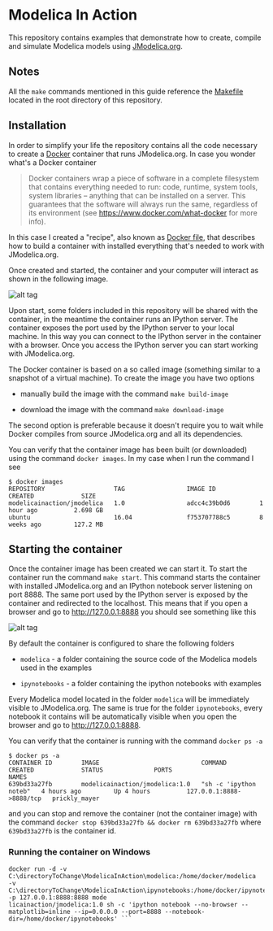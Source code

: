 # Modelica In Action

This repository contains examples that demonstrate how to
create, compile and simulate Modelica models using [JModelica.org](http://www.jmodelica.org).

## Notes

All the `make` commands mentioned in this guide reference the
[Makefile](https://github.com/mbonvini/ModelicaInAction/blob/master/Makefile)
located in the root directory of this repository.

## Installation

In order to simplify your life the repository contains all the code
necessary to create a [Docker](https://www.docker.com) container that runs JModelica.org.
In case you wonder what's a Docker container

> Docker containers wrap a piece of software in a complete filesystem that contains
> everything needed to run: code, runtime,   system tools, system libraries – anything
> that can be installed on a server. This guarantees that the software will always
> run the same, regardless of its environment (see https://www.docker.com/what-docker
> for more info).

In this case I created a "recipe", also known as [Docker file](https://github.com/mbonvini/ModelicaInAction/blob/master/docker/Dockerfile),
that describes how to build a container with installed everything that's needed
to work with JModelica.org.

Once created and started, the container and your computer will interact as shown
in the following image.

![alt tag](https://github.com/mbonvini/ModelicaInAction/blob/master/images/container_scheme.png)

Upon start, some folders included in this repository will be shared with the container,
in the meantime the container runs an IPython server. The container exposes the port
used by the IPython server to your local machine. In this way you can connect to the
IPython server in the container with a browser. Once you access the IPython
server you can start working with JModelica.org.

The Docker container is based on a so called image (something similar to a snapshot
of a virtual machine). To create the image you have two options

 * manually build the image with the command
 `make build-image`

 * download the image with the command
 `make download-image`

The second option is preferable because it doesn't require you to wait while Docker
compiles from source JModelica.org and all its dependencies.

You can verify that the container image has been built (or downloaded) using the command
`docker images`. In my case when I run the command I see

```
$ docker images
REPOSITORY                   TAG                 IMAGE ID            CREATED             SIZE
modelicainaction/jmodelica   1.0                 adcc4c39b0d6        1 hour ago          2.698 GB
ubuntu                       16.04               f753707788c5        8 weeks ago         127.2 MB
```

## Starting the container

Once the container image has been created we can start it.
To start the container run the command `make start`. This command starts
the container with installed JModelica.org and an IPython notebook server
listening on port 8888. The same port used by the IPython server is exposed
by the container and redirected to the localhost.
This means that if you open a browser and go to http://127.0.0.1:8888 you should see something
like this

![alt tag](https://github.com/mbonvini/ModelicaInAction/blob/master/images/ipython_home.png)

By default the container is configured to share the following folders

 * `modelica` - a folder containing the source code of the Modelica models used in the examples

 * `ipynotebooks` - a folder containing the ipython notebooks with examples

Every Modelica model located in the folder `modelica` will be immediately visible
to JModelica.org. The same is true for the folder `ipynotebooks`, every notebook it contains
will be automatically visible when you open the browser and go to http://127.0.0.1:8888.

You can verify that the container is running with the command `docker ps -a`

```
$ docker ps -a
CONTAINER ID        IMAGE                            COMMAND                  CREATED             STATUS              PORTS                      NAMES
639bd33a27fb        modelicainaction/jmodelica:1.0   "sh -c 'ipython noteb"   4 hours ago         Up 4 hours          127.0.0.1:8888->8888/tcp   prickly_mayer
```

and you can stop and remove the container (not the container image) with the command
`docker stop 639bd33a27fb && docker rm 639bd33a27fb` where `639bd33a27fb` is the
container id.

### Running the container on Windows

 ```shell
docker run -d -v  C:\directoryToChange\ModelicaInAction\modelica:/home/docker/modelica  -v  C:\directoryToChange\ModelicaInAction\ipynotebooks:/home/docker/ipynotebooks -p 127.0.0.1:8888:8888 mode
licainaction/jmodelica:1.0 sh -c 'ipython notebook --no-browser --matplotlib=inline --ip=0.0.0.0 --port=8888 --notebook-dir=/home/docker/ipynotebooks' ```
